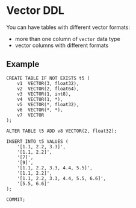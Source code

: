 # Vector DDL

You can have tables with different vector formats:
- more than one column of ```vector``` data type
- vector columns with different formats

## Example 

```
CREATE TABLE IF NOT EXISTS t5 (
    v1  VECTOR(3, float32),
    v2  VECTOR(2, float64),
    v3  VECTOR(1, int8),
    v4  VECTOR(1, *),
    v5  VECTOR(*, float32),
    v6  VECTOR(*, *),
    v7  VECTOR
);

ALTER TABLE t5 ADD v8 VECTOR(2, float32);

INSERT INTO t5 VALUES (
    '[1.1, 2.2, 3.3]',
    '[1.1, 2.2]',
    '[7]',
    '[9]',
    '[1.1, 2.2, 3.3, 4.4, 5.5]',
    '[1.1, 2.2]',
    '[1.1, 2.2, 3.3, 4.4, 5.5, 6.6]',
    '[5.5, 6.6]'
);

COMMIT;
```